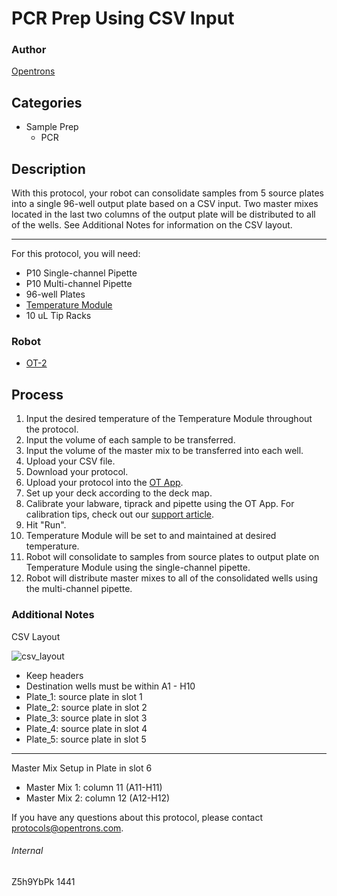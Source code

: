# PCR Prep Using CSV Input

### Author
[Opentrons](http://www.opentrons.com/)

## Categories
* Sample Prep
    * PCR

## Description
With this protocol, your robot can consolidate samples from 5 source plates into a single 96-well output plate based on a CSV input. Two master mixes located in the last two columns of the output plate will be distributed to all of the wells. See Additional Notes for information on the CSV layout.

---

For this protocol, you will need:
* P10 Single-channel Pipette
* P10 Multi-channel Pipette
* 96-well Plates
* [Temperature Module](https://shop.opentrons.com/products/tempdeck)
* 10 uL Tip Racks


### Robot
* [OT-2](https://opentrons.com/ot-2)

## Process
1. Input the desired temperature of the Temperature Module throughout the protocol.
2. Input the volume of each sample to be transferred.
3. Input the volume of the master mix to be transferred into each well.
4. Upload your CSV file.
5. Download your protocol.
6. Upload your protocol into the [OT App](https://opentrons.com/ot-app).
7. Set up your deck according to the deck map.
8. Calibrate your labware, tiprack and pipette using the OT App. For calibration tips, check out our [support article](https://support.opentrons.com/ot-2/getting-started-software-setup/deck-calibration).
9. Hit "Run".
10. Temperature Module will be set to and maintained at desired temperature.
11. Robot will consolidate to samples from source plates to output plate on Temperature Module using the single-channel pipette.
12. Robot will distribute master mixes to all of the consolidated wells using the multi-channel pipette.


### Additional Notes
CSV Layout

![csv_layout](https://s3.amazonaws.com/opentrons-protocol-library-website/custom-README-images/1441-cellectis/csv_layout.png)

* Keep headers
* Destination wells must be within A1 - H10
* Plate_1: source plate in slot 1
* Plate_2: source plate in slot 2
* Plate_3: source plate in slot 3
* Plate_4: source plate in slot 4
* Plate_5: source plate in slot 5

---

Master Mix Setup in Plate in slot 6
* Master Mix 1: column 11 (A11-H11)
* Master Mix 2: column 12 (A12-H12)

If you have any questions about this protocol, please contact protocols@opentrons.com.

###### Internal
Z5h9YbPk
1441
